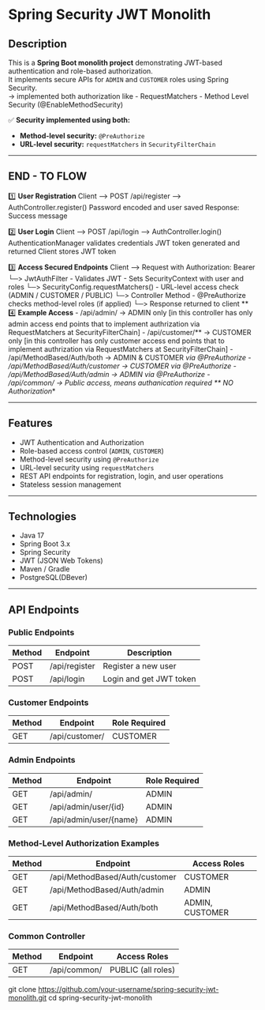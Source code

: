 # Spring Security JWT Monolith

## Description
This is a **Spring Boot monolith project** demonstrating JWT-based authentication and role-based authorization.  
It implements secure APIs for `ADMIN` and `CUSTOMER` roles using Spring Security.  
    -> implemented both authorization like
                  - RequestMatchers
                  - Method Level Security (@EnableMethodSecurity)




✅ **Security implemented using both:** 
- **Method-level security:** `@PreAuthorize`  
- **URL-level security:** `requestMatchers` in `SecurityFilterChain`  

---


## **END - TO FLOW**
1️⃣ **User Registration**
    Client  -->  POST /api/register  -->  AuthController.register()
                                         Password encoded and user saved
                                         Response: Success message

2️⃣ **User Login**
    Client  -->  POST /api/login  -->  AuthController.login()
                                         AuthenticationManager validates credentials
                                         JWT token generated and returned
    Client stores JWT token

3️⃣ **Access Secured Endpoints**
    Client  -->  Request with Authorization: Bearer <JWT>
                 └─> JwtAuthFilter
                        - Validates JWT
                        - Sets SecurityContext with user and roles
                     └─> SecurityConfig.requestMatchers()
                            - URL-level access check (ADMIN / CUSTOMER / PUBLIC)
                         └─> Controller Method
                                - @PreAuthorize checks method-level roles (if applied)
                             └─> Response returned to client
**
4️⃣ **Example Access**
    - /api/admin/ → ADMIN only  [in this controller has only admin access end points that to implement authrization via RequestMatchers at SecurityFilterChain]
    - /api/customer/** → CUSTOMER only [in this controller has only customer access end points that to implement authrization via RequestMatchers at SecurityFilterChain]
    - /api/MethodBased/Auth/both → ADMIN & CUSTOMER **via @PreAuthorize*
    - /api/MethodBased/Auth/customer → CUSTOMER  **via @PreAuthorize*
    - /api/MethodBased/Auth/admin → ADMIN  **via @PreAuthorize*
    - /api/common/** → Public access, means authanication required ** NO Authorization** 






---
## Features
- JWT Authentication and Authorization
- Role-based access control (`ADMIN`, `CUSTOMER`)
- Method-level security using `@PreAuthorize`
- URL-level security using `requestMatchers`
- REST API endpoints for registration, login, and user operations
- Stateless session management

---

## Technologies
- Java 17
- Spring Boot 3.x
- Spring Security
- JWT (JSON Web Tokens)
- Maven / Gradle
- PostgreSQL(DBever)

---

## API Endpoints

### Public Endpoints
| Method | Endpoint       | Description                  |
|--------|----------------|------------------------------|
| POST   | /api/register  | Register a new user          |
| POST   | /api/login     | Login and get JWT token      |

### Customer Endpoints
| Method | Endpoint         | Role Required |
|--------|-----------------|---------------|
| GET    | /api/customer/   | CUSTOMER      |

### Admin Endpoints
| Method | Endpoint                 | Role Required |
|--------|-------------------------|---------------|
| GET    | /api/admin/             | ADMIN         |
| GET    | /api/admin/user/{id}    | ADMIN         |
| GET    | /api/admin/user/{name}  | ADMIN         |

### Method-Level Authorization Examples
| Method | Endpoint                            | Access Roles           |
|--------|------------------------------------|-----------------------|
| GET    | /api/MethodBased/Auth/customer      | CUSTOMER              |
| GET    | /api/MethodBased/Auth/admin         | ADMIN                 |
| GET    | /api/MethodBased/Auth/both          | ADMIN, CUSTOMER       |

### Common Controller
| Method | Endpoint      | Access Roles            |
|--------|---------------|------------------------|
| GET    | /api/common/  | PUBLIC (all roles)     |

git clone https://github.com/your-username/spring-security-jwt-monolith.git
cd spring-security-jwt-monolith
